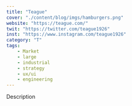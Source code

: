 ```yaml
---
title: "Teague"
cover: "./content/blog/imgs/hamburgers.png"
website: "https://teague.com/"
twit: "https://twitter.com/teague1926"
inst: "https://www.instagram.com/teague1926"
category: "T"
tags:
    - Market
    - large
    - industrial
    - strategy
    - ux/ui
    - engineering
---
```


Description
